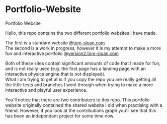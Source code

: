 # Portfolio-Website
Portfolio Website

Hello, this repo contains the two different portfolio websites I have made. 

The first is a standard website @[tom-sloan.com](https://www.tom-sloan.com) \
The second is a work in progress, however it is my attempt to make a more fun and interactive portfolio @[version2.tom-sloan.com](https://version2.tom-sloan.com) 

Both of these sites contain significant amounts of code that I made for fun, and is not really used (e.g. the first page has a landing page with an interactive physics engine that is not displayed). \
What I am trying to get at is if you copy the repo you are really getting all the little tests and branches I went through when trying to make a more interactive and playful user experience.


You'll notice that there are two contributers to this repo. This portfolio website originally contained the shared website I did when practising with a friend. However, if you look at the contributions graph you'll see that this has been an independant project for some time now.
